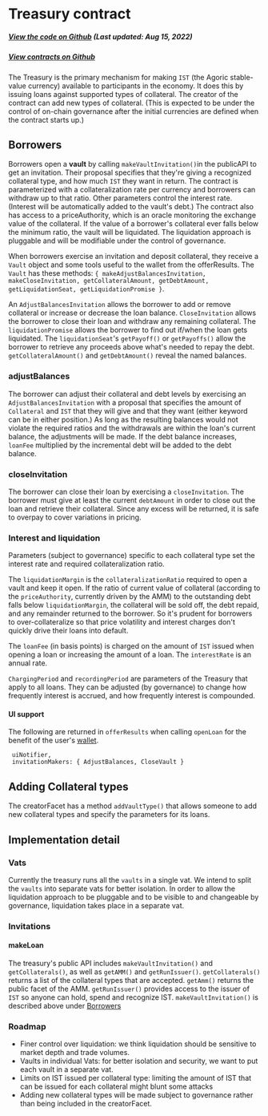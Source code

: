 # Treasury contract

<Zoe-Version/>

##### [View the code on Github](https://github.com/Agoric/agoric-sdk/blob/7d141a47b311363f099f496d4ed9b4d0f28c8fff/packages/inter-protocol/src/vaultFactory/vaultFactory.js) (Last updated: Aug 15, 2022)
##### [View contracts on Github](https://github.com/Agoric/agoric-sdk/tree/master/packages/zoe/src/contracts)


The Treasury is the primary mechanism for making `IST` (the Agoric stable-value
currency) available to participants in the economy. It does this by issuing
loans against supported types of collateral. The creator of the contract can
add new types of collateral. (This is expected to be under the control of
on-chain governance after the initial currencies are defined when the contract
starts up.)

## Borrowers

Borrowers open a **vault** by calling `makeVaultInvitation()`in the publicAPI to
get an invitation. Their proposal specifies that they're giving a recognized
collateral type, and how much `IST` they want in return. The contract is
parameterized with a collateralization rate per currency and borrowers can
withdraw up to that ratio. Other parameters control the interest rate. (Interest
will be automatically added to the vault's debt.) The contract also has
access to a priceAuthority, which is an oracle monitoring the exchange value of
the collateral. If the value of a borrower's collateral ever falls below the
minimum ratio, the vault will be liquidated. The liquidation approach is
pluggable and will be modifiable under the control of governance.

When borrowers exercise an invitation and deposit collateral, they receive a
`Vault` object and some tools useful to the wallet from the offerResults. The
`Vault` has these methods: `{ makeAdjustBalancesInvitation, makeCloseInvitation,
getCollateralAmount, getDebtAmount, getLiquidationSeat, getLiquidationPromise
}`.

An `AdjustBalancesInvitation` allows the borrower to add or remove collateral
or increase or decrease the loan balance.  `CloseInvitation` allows the
borrower to close their loan and withdraw any remaining collateral.  The
`liquidationPromise` allows the borrower to find out if/when the loan gets
liquidated. The `liquidationSeat`'s `getPayoff()` or `getPayoffs()` allow the
borrower to retrieve any proceeds above what's needed to repay the debt.
`getCollateralAmount()` and `getDebtAmount()` reveal the named balances.

### adjustBalances

The borrower can adjust their collateral and debt levels by exercising an
`AdjustBalancesInvitation` with a proposal that specifies the amount of
`Collateral` and `IST` that they will give and that they want (either keyword
can be in either position.) As long as the resulting balances would not violate
the required ratios and the withdrawals are within the loan's current balance,
the adjustments will be made. If the debt balance increases, `loanFee`
multiplied by the incremental debt will be added to the debt balance.

### closeInvitation

The borrower can close their loan by exercising a `closeInvitation`. The
borrower must give at least the current `debtAmount` in order to close out the
loan and retrieve their collateral. Since any excess will be returned, it is
safe to overpay to cover variations in pricing.

### Interest and liquidation

Parameters (subject to governance) specific to each collateral type set the
interest rate and required collateralization ratio.

The `liquidationMargin` is the `collateralizationRatio` required to open a vault
and keep it open. If the ratio of current value of collateral (according to the
`priceAuthority`, currently driven by the AMM) to the outstanding debt falls
below `liquidationMargin`, the collateral will be sold off, the debt repaid, and
any remainder returned to the borrower. So it's prudent for borrowers to
over-collateralize so that price volatility and interest charges don't quickly
drive their loans into default.

The `loanFee` (in basis points) is charged on the amount of `IST` issued when
opening a loan or increasing the amount of a loan.  The `interestRate` is an
annual rate.

`ChargingPeriod` and `recordingPeriod` are parameters of the Treasury that apply
to all loans. They can be adjusted (by governance) to change how frequently
interest is accrued, and how frequently interest is compounded.

#### UI support

The following are returned in `offerResults` when calling `openLoan` for the
benefit of the user's [wallet](/guides/wallet/).

     uiNotifier,
     invitationMakers: { AdjustBalances, CloseVault }

## Adding Collateral types

The creatorFacet has a method `addVaultType()` that allows someone to add new
collateral types and specify the parameters for its loans.

## Implementation detail

### Vats

Currently the treasury runs all the `vaults` in a single vat. We intend to split
the `vaults` into separate vats for better isolation. In order to allow the
liquidation approach to be pluggable and to be visible to and changeable by
governance, liquidation takes place in a separate vat.

### Invitations

#### makeLoan

The treasury's public API includes `makeVaultInvitation()` and
`getCollaterals()`, as well as `getAMM()` and `getRunIssuer()`.
`getCollaterals()` returns a list of the collateral types that are accepted.
`getAmm()` returns the public facet of the AMM. `getRunIssuer()` provides access
to the issuer of `IST` so anyone can hold, spend and recognize IST.
`makeVaultInvitation()` is described above under [Borrowers](#borrowers)

### Roadmap

 * Finer control over liquidation: we think liquidation should be sensitive to
  market depth and trade volumes.
 * Vaults in individual Vats: for better isolation and security, we want to put
  each vault in a separate vat.
 * Limits on IST issued per collateral type: limiting the amount of IST that
   can be issued for each collateral might blunt some attacks
 * Adding new collateral types will be made subject to governance rather
   than being included in the creatorFacet.
